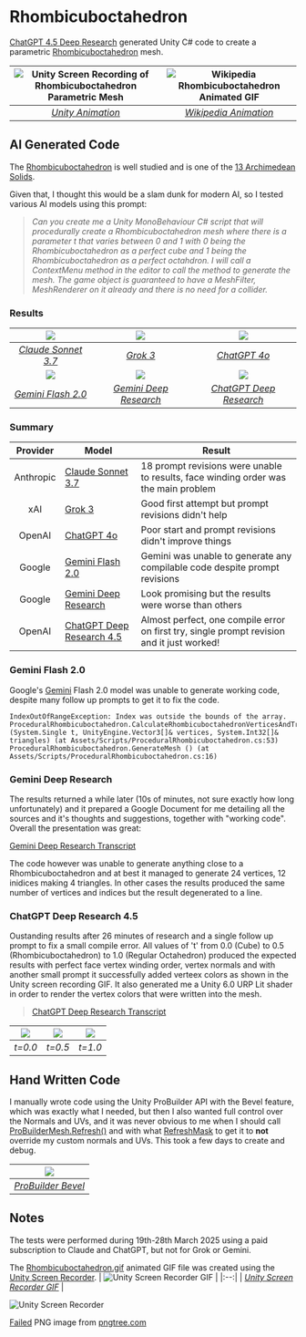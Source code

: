 # Rhombicuboctahedron

[ChatGPT 4.5 Deep Research](https://openai.com/index/introducing-deep-research/) generated Unity C# code to create a parametric [Rhombicuboctahedron](https://en.wikipedia.org/wiki/Rhombicuboctahedron) mesh.

| ![Unity Screen Recording of Rhombicuboctahedron Parametric Mesh](/docs/Rhombicuboctahedron.gif) |  ![Wikipedia Rhombicuboctahedron Animated GIF](/docs/P2-A5-P3.gif) |
|:--:|:--:|
| _[Unity Animation](https://docs.unity3d.com/Packages/com.unity.recorder@5.1/manual/index.html)_ | _[Wikipedia Animation](https://en.wikipedia.org/wiki/Rhombicuboctahedron)_ |

## AI Generated Code

The [Rhombicuboctahedron](https://en.wikipedia.org/wiki/Rhombicuboctahedron) is well studied and is one of the [13 Archimedean Solids](https://en.wikipedia.org/wiki/Archimedean_solid).

Given that, I thought this would be a slam dunk for modern AI, so I tested various AI models using this prompt:
> _Can you create me a Unity MonoBehaviour C# script that will procedurally create a Rhombicuboctahedron mesh where there is a parameter t that varies between 0 and 1 with 0 being the Rhombicuboctahedron as a perfect cube and 1 being the Rhombicuboctahedron as a perfect octahdron. I will call a ContextMenu method in the editor to call the method to generate the mesh. The game object is guaranteed to have a MeshFilter, MeshRenderer on it already and there is no need for a collider._

### Results

| ![](/docs/Claude.png) | ![](/docs/Grok.png) | ![](/docs/ChatGPT.png) |
|:-:|:--:|:--:|
| _[Claude Sonnet 3.7](https://www.anthropic.com/claude/sonnet)_ | _[Grok 3](https://grok.com/)_ | _[ChatGPT 4o](https://chatgpt.com/)_ |
| ![](/docs/Gemini.png) | ![](/docs/Gemini-DeepResearch.png) | ![](/docs/Rhombicuboctahedron-320x320.gif) |
| _[Gemini Flash 2.0](https://gemini.google/)_ | _[Gemini Deep Research](https://gemini.google/)_ | _[ChatGPT Deep Research](https://openai.com/index/introducing-gpt-4-5/)_ |

### Summary

| Provider | Model | Result |
|:--:|--|--|
| Anthropic | [Claude Sonnet 3.7](https://www.anthropic.com/claude/sonnet) | 18 prompt revisions were unable to results, face winding order was the main problem |
| xAI | [Grok 3](https://grok.com/) | Good first attempt but prompt revisions didn't help |
| OpenAI | [ChatGPT 4o](https://chatgpt.com/) | Poor start and prompt revisions didn't improve things |
| Google | [Gemini Flash 2.0](https://gemini.google/) | Gemini was unable to generate any compilable code despite prompt revisions |
| Google | [Gemini Deep Research](https://gemini.google/) | Look promising but the results were worse than others |
| OpenAI | [ChatGPT Deep Research 4.5](https://openai.com/index/introducing-gpt-4-5/) | Almost perfect, one compile error on first try, single prompt revision and it just worked! |

### Gemini Flash 2.0

Google's [Gemini](https://gemini.google/) Flash 2.0 model was unable to generate working code, despite many follow up prompts to get it to fix the code.

```
IndexOutOfRangeException: Index was outside the bounds of the array.
ProceduralRhombicuboctahedron.CalculateRhombicuboctahedronVerticesAndTriangles (System.Single t, UnityEngine.Vector3[]& vertices, System.Int32[]& triangles) (at Assets/Scripts/ProceduralRhombicuboctahedron.cs:53)
ProceduralRhombicuboctahedron.GenerateMesh () (at Assets/Scripts/ProceduralRhombicuboctahedron.cs:16)
```

### Gemini Deep Research 

The results returned a while later (10s of minutes, not sure exactly how long unfortunately) and it prepared a Google Document for me detailing all the sources and it's thoughts and suggestions, together with "working code". Overall the presentation was great:

[Gemini Deep Research Transcript](https://docs.google.com/document/d/10nyRoulTEgFuvTiwIbM9txLCUbPuh6JCgWq644082Cw/edit?usp=sharing)

The code however was unable to generate anything close to a Rhombicuboctahedron and at best it managed to generate 24 vertices, 12 inidices making 4 triangles. In other cases the results produced the same number of vertices and indices but the result degenerated to a line.

### ChatGPT Deep Research 4.5

Oustanding results after 26 minutes of research and a single follow up prompt to fix a small compile error. All values of 't' from 0.0 (Cube) to 0.5 (Rhombicuboctahedron) to 1.0 (Regular Octahedron) produced the expected results with perfect face vertex winding order, vertex normals and with another small prompt it successfully added verteex colors as shown in the Unity screen recording GIF. It also generated me a Unity 6.0 URP Lit shader in order to render the vertex colors that were written into the mesh.

> [ChatGPT Deep Research Transcript](https://chatgpt.com/share/67e6f9a5-daa0-8007-9022-af811ec9d063)

| ![](/docs/ChatGPT-DeepResearch-t=0.png) | ![](/docs/ChatGPT-DeepResearch-t=0.5.png) | ![](/docs/ChatGPT-DeepResearch-t=1.png) |
|:--:|:--:|:--:|
| _t=0.0_ | _t=0.5_ | _t=1.0_ |


## Hand Written Code

I manually wrote code using the Unity ProBuilder API with the Bevel feature, which was exactly what I needed, but then I also wanted full control over the Normals and UVs, and it was never obvious to me when I should call [ProBuilderMesh.Refresh()](https://docs.unity3d.com/Packages/com.unity.probuilder@6.0/api/UnityEngine.ProBuilder.ProBuilderMesh.html#UnityEngine.ProBuilder.ProBuilderMesh.Refresh(UnityEngine.ProBuilder.RefreshMask)) and with what [RefreshMask](https://docs.unity3d.com/Packages/com.unity.probuilder@6.0/api/UnityEngine.ProBuilder.RefreshMask.html) to get it to **not** override my custom normals and UVs. This took a few days to create and debug.

| ![](/docs/ProBuilder%20Bevel.png) |
|:--:|
| _[ProBuilder Bevel](https://docs.unity3d.com/Packages/com.unity.probuilder@6.0/manual/Edge_Bevel.html)_ |


## Notes

The tests were performed during 19th-28th March 2025 using a paid subscription to Claude and ChatGPT, but not for Grok or Gemini.

The [Rhombicuboctahedron.gif](/docs/Rhombicuboctahedron.gif) animated GIF file was created using the [Unity Screen Recorder](https://docs.unity3d.com/Packages/com.unity.recorder@5.1/manual/index.html).
| ![Unity Screen Recorder GIF](/docs/Rhombicuboctahedron-GitHubPreview.gif) |
|:--:|
| _[Unity Screen Recorder GIF](https://docs.unity3d.com/Packages/com.unity.recorder@5.1/manual/index.html)_ |

![Unity Screen Recorder](/docs/UnityScreenRecorder.png)

[Failed](/docs/Gemini.png) PNG image from [pngtree.com](https://pngtree.com/freepng/failed-icon_6612292.html)
